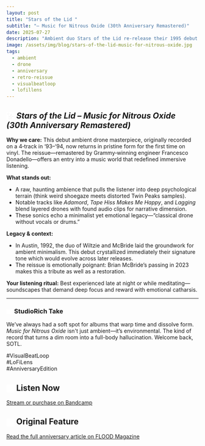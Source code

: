 ```yaml
---
layout: post
title: "Stars of the Lid "
subtitle: "– Music for Nitrous Oxide (30th Anniversary Remastered)"
date: 2025-07-27
description: "Ambient duo Stars of the Lid re-release their 1995 debut in a newly remastered vinyl edition. The 30-year revisit deepens the hypnotic drone textures and emotional depth of the original."
image: /assets/img/blog/stars-of-the-lid-music-for-nitrous-oxide.jpg
tags:
  - ambient
  - drone
  - anniversary
  - retro-reissue
  - visualbeatloop
  - lofillens
---
```



## <img src="/assets/icons/sparkles.svg" alt="Sparkles icon" style="width: 1em; vertical-align: middle;" /> *Stars of the Lid – Music for Nitrous Oxide (30th Anniversary Remastered)*

**Why we care:** This debut ambient drone masterpiece, originally recorded on a 4‑track in ‘93–‘94, now returns in pristine form for the first time on vinyl. The reissue—remastered by Grammy‑winning engineer Francesco Donadello—offers an entry into a music world that redefined immersive listening.

**What stands out:**  
- A raw, haunting ambience that pulls the listener into deep psychological terrain (think weird shoegaze meets distorted Twin Peaks samples).  
- Notable tracks like *Adamord*, *Tape Hiss Makes Me Happy*, and *Lagging* blend layered drones with found audio clips for narrative dimension.  
- These sonics echo a minimalist yet emotional legacy—“classical drone without vocals or drums.”

**Legacy & context:**  
- In Austin, 1992, the duo of Wiltzie and McBride laid the groundwork for ambient minimalism. This debut crystallized immediately their signature tone which would evolve across later releases.  
- The reissue is emotionally poignant: Brian McBride’s passing in 2023 makes this a tribute as well as a restoration.

**Your listening ritual:** Best experienced late at night or while meditating—soundscapes that demand deep focus and reward with emotional catharsis.

---

### <img src="/assets/icons/headphones.svg" alt="Headphones icon" style="width: 1em; vertical-align: middle; margin:0;" /> StudioRich Take

We’ve always had a soft spot for albums that warp time and dissolve form. *Music for Nitrous Oxide* isn't just ambient—it’s environmental. The kind of record that turns a dim room into a full-body hallucination. Welcome back, SOTL.

#VisualBeatLoop  
#LoFiLens  
#AnniversaryEdition

## <img src="/assets/icons/speaker.svg" alt="Speaker icon" style="width: 1em; vertical-align: middle; margin:0;" /> Listen Now  
[Stream or purchase on Bandcamp](hhttps://starsofthelid.bandcamp.com/album/music-for-nitrous-oxide-30-year-anniversary-remastered-2)

## <img src="/assets/icons/hollow-book.svg" alt="Hollow Book icon" style="width: 1em; vertical-align: middle; margin:0;" /> Original Feature  
[Read the full anniversary article on FLOOD Magazine](https://floodmagazine.com/200650/stars-of-the-lid-music-for-nitrous-oxide-30-year-anniversary/)
